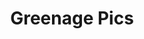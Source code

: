 ---
layout: photo_set
title: Greenage Pics
permalink: /greenagepics/
description: "Greenage Pictures"
comments: false
photos:
    set: greenagepics
    size: 15
---